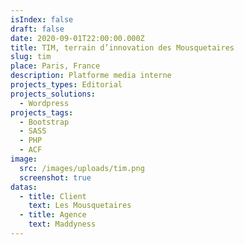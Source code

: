 ```yaml
---
isIndex: false
draft: false
date: 2020-09-01T22:00:00.000Z
title: TIM, terrain d’innovation des Mousquetaires
slug: tim
place: Paris, France
description: Platforme media interne
projects_types: Editorial
projects_solutions:
  - Wordpress
projects_tags:
  - Bootstrap
  - SASS
  - PHP
  - ACF
image:
  src: /images/uploads/tim.png
  screenshot: true
datas:
  - title: Client
    text: Les Mousquetaires
  - title: Agence
    text: Maddyness
---
```

